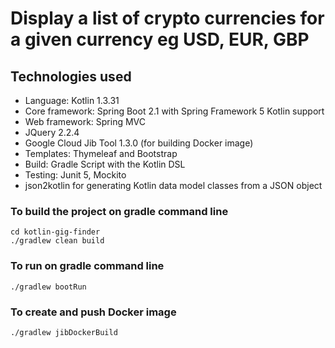 # Display a list of crypto currencies for a given currency eg USD, EUR, GBP


## Technologies used

* Language: Kotlin 1.3.31
* Core framework: Spring Boot 2.1 with Spring Framework 5 Kotlin support
* Web framework: Spring MVC
* JQuery 2.2.4
* Google Cloud Jib Tool 1.3.0 (for building Docker image)
* Templates: Thymeleaf and Bootstrap
* Build: Gradle Script with the Kotlin DSL
* Testing: Junit 5, Mockito
* json2kotlin for generating Kotlin data model classes from a JSON object

### To build the project on gradle command line

```
cd kotlin-gig-finder
./gradlew clean build
```

### To run on gradle command line

```
./gradlew bootRun
```

### To create and push Docker image

```
./gradlew jibDockerBuild
```





